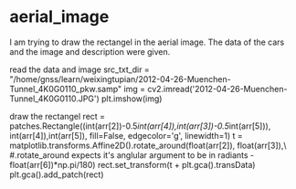 # aerial_image
I am trying to draw the rectangel in the aerial image. The data of the cars and the image and description were given.

read the data and image
src_txt_dir  = "/home/gnss/learn/weixingtupian/2012-04-26-Muenchen-Tunnel_4K0G0110_pkw.samp"
img = cv2.imread('2012-04-26-Muenchen-Tunnel_4K0G0110.JPG')
plt.imshow(img)

draw the rectangel
rect = patches.Rectangle((int(arr[2])-0.5*int(arr[4]),int(arr[3])-0.5*int(arr[5])), int(arr[4]),int(arr[5]),
						fill=False,
						edgecolor='g', linewidth=1)
		t = matplotlib.transforms.Affine2D().rotate_around(float(arr[2]), float(arr[3]),\  #.rotate_around expects it's anglular argument to be in radiants
                -float(arr[6])*np.pi/180)
		rect.set_transform(t + plt.gca().transData)
    plt.gca().add_patch(rect)
